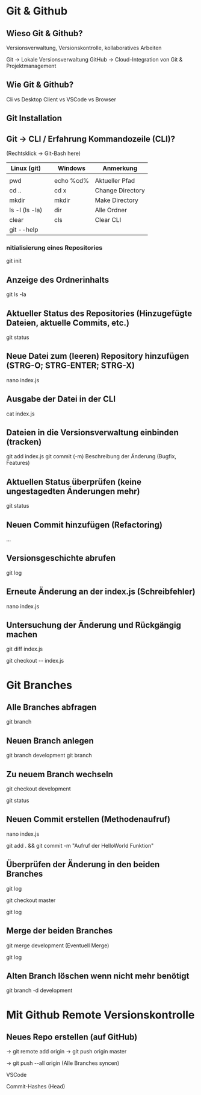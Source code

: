# Git & Github

## Wieso Git & Github?
Versionsverwaltung, Versionskontrolle, kollaboratives Arbeiten

Git -> Lokale Versionsverwaltung
GitHub -> Cloud-Integration von Git
& Projektmanagement

## Wie Git & Github?
Cli vs Desktop Client vs VSCode vs Browser

## Git Installation

## Git -> CLI / Erfahrung Kommandozeile (CLI)?
(Rechtsklick -> Git-Bash here)

| Linux (git)    	|   	| Windows   	| Anmerkung        	|
|----------------	|---	|-----------	|------------------	|
|                	|   	|           	|                  	|
| pwd            	|   	| echo %cd% 	| Aktueller Pfad   	|
| cd ..          	|   	| cd x      	| Change Directory 	|
| mkdir          	|   	| mkdir     	| Make Directory   	|
| ls -l (ls -la) 	|   	| dir       	| Alle Ordner      	|
| clear          	|   	| cls       	| Clear CLI        	|
| git --help     	|   	|           	|                  	|

### nitialisierung eines Repositories
git init

## Anzeige des Ordnerinhalts
git ls -la

## Aktueller Status des Repositories (Hinzugefügte Dateien, aktuelle Commits, etc.)
git status

## Neue Datei zum (leeren) Repository hinzufügen (STRG-O; STRG-ENTER; STRG-X)
nano index.js

## Ausgabe der Datei in der CLI
cat index.js

## Dateien in die Versionsverwaltung einbinden (tracken)
git add index.js
git commit (-m)       Beschreibung der Änderung (Bugfix, Features)

## Aktuellen Status überprüfen (keine ungestagedten Änderungen mehr)
git status

## Neuen Commit hinzufügen (Refactoring)
...

## Versionsgeschichte abrufen
git log

## Erneute Änderung an der index.js (Schreibfehler)
nano index.js

## Untersuchung der Änderung und Rückgängig machen
git diff index.js

git checkout -- index.js


# Git Branches

## Alle Branches abfragen
git branch

## Neuen Branch anlegen
git branch development
git branch

## Zu neuem Branch wechseln
git checkout development

git status

## Neuen Commit erstellen (Methodenaufruf)
nano index.js

git add . && git commit -m "Aufruf der HelloWorld Funktion"

## Überprüfen der Änderung in den beiden Branches
git log

git checkout master

git log

## Merge der beiden Branches

git merge development (Eventuell Merge)

git log

## Alten Branch löschen wenn nicht mehr benötigt
git branch -d development

# Mit Github Remote Versionskontrolle

## Neues Repo erstellen (auf GitHub)
-> git remote add origin <url>
-> git push origin master

-> git push --all origin (Alle Branches syncen)


  
VSCode

Commit-Hashes (Head)







